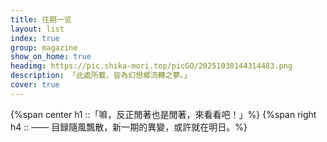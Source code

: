```yaml
---
title: 往期一览
layout: list
index: true
group: magazine
show_on_home: true
headimg: https://pic.shika-mori.top/picGO/20251030144314483.png
description: 「此處所載，皆為幻想鄉流轉之夢。」
cover: true
---
```

{%span center h1 ::「嘛，反正閒著也是閒著，來看看吧！」%}
{%span right h4 :: —— 目録隨風飄散，新一期的異變，或許就在明日。%}